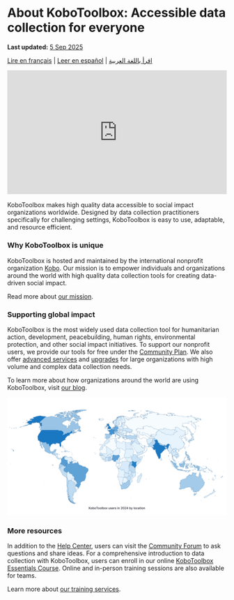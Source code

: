 # About KoboToolbox: Accessible data collection for everyone
**Last updated:** <a href="https://github.com/kobotoolbox/docs/blob/460b80664ffd6fcbc9a3e358bd13d8b9f4fe3095/source/about_kobotoolbox.md" class="reference">5 Sep 2025</a>

[Lire en français](about_kobotoolbox_fr.md) | [Leer en español](about_kobotoolbox_es.md) | [اقرأ باللغة العربية](about_kobotoolbox_ar.md)

<iframe src="https://www.youtube.com/embed/oKtMmBAlHho?si=OqS7-rewYMf-Rrw2" style="width: 100%; aspect-ratio: 16 / 9; height: auto; border: 0;" title="YouTube video player" frameborder="0" allow="accelerometer; autoplay; clipboard-write; encrypted-media; gyroscope; picture-in-picture; web-share" allowfullscreen></iframe>

KoboToolbox makes high quality data accessible to social impact organizations worldwide. Designed by data collection practitioners specifically for challenging settings, KoboToolbox is easy to use, adaptable, and resource efficient.

<h3>Why KoboToolbox is unique</h3>

KoboToolbox is hosted and maintained by the international nonprofit organization [Kobo](https://www.kobotoolbox.org/about-us/the-organization/). Our mission is to empower individuals and organizations around the world with high quality data collection tools for creating data-driven social impact.

Read more about [our mission](https://www.kobotoolbox.org/about-us/our-mission/).

<h3>Supporting global impact</h3>

KoboToolbox is the most widely used data collection tool for humanitarian action, development, peacebuilding, human rights, environmental protection, and other social impact initiatives. To support our nonprofit users, we provide our tools for free under the [Community Plan](https://www.kobotoolbox.org/pricing/#free). We also offer [advanced services](https://www.kobotoolbox.org/services/) and [upgrades](https://www.kobotoolbox.org/pricing/) for large organizations with high volume and complex data collection needs.

To learn more about how organizations around the world are using KoboToolbox, visit [our blog](https://www.kobotoolbox.org/blog/).

![image](images/about_kobotoolbox/usermap.png)

<h3>More resources</h3>

In addition to the [Help Center](https://support.kobotoolbox.org/), users can visit the [Community Forum](https://community.kobotoolbox.org/) to ask questions and share ideas. For a comprehensive introduction to data collection with KoboToolbox, users can enroll in our online [KoboToolbox Essentials Course](https://academy.kobotoolbox.org/courses/essentials). Online and in-person training sessions are also available for teams.

Learn more about [our training services](https://www.kobotoolbox.org/services/training/).
